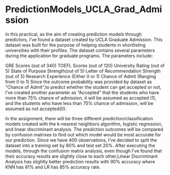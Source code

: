 # PredictionModels_UCLA_Grad_Admission

In this practical, as the aim of creating prediction models through predictors, I’ve found a dataset created by UCLA Graduate Admission. This dataset was built for the purpose of helping students in shortlisting universities with their profiles. The dataset contains several parameters during the application for graduate programs. The parameters include:

GRE Scores (out of 340)
TOEFL Scores (out of 120)
University Rating (out of 5)
State of Purpose Strength(out of 5)
Letter of Recommendation Strength (out of 5)
Research Experience (Either 0 or 1)
Chance of Admit (Ranging from 0 to 1)
Since the outcome probability was provided by dataset as “Chance of Admit”,to predict whether the student can get accepted or not, I’ve created another parameter as “Accepted” that the students who have more than 75% chance of admission, it will be assumed as accepted (1), and the students who have less than 75% chance of admission, will be assumed as not accepted(0).

In the assignment, there will be three different prediction/classification models created with the k-nearest neighbors algorithm, logistic regression, and linear discriminant analysis. The prediction outcomes will be compared by confusion matrixes to find out which model would be most accurate for our prediction. Since we have 400 observations, I’ve decided to split the dataset into a training set by 80% and test set 20%. After executing the models, through the confusion matrix analysis, even though I’ve found that their accuracy results are slightly close to each other,Linear Discriminant Analysis has slightly better prediction results with 90% accuracy where KNN has 81% and LR has 85% accuracy rate.
